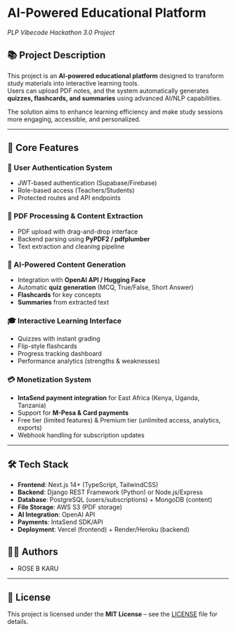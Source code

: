 # AI-Powered Educational Platform  
*PLP Vibecode Hackathon 3.0 Project*

## 📚 Project Description
This project is an **AI-powered educational platform** designed to transform study materials into interactive learning tools.  
Users can upload PDF notes, and the system automatically generates **quizzes, flashcards, and summaries** using advanced AI/NLP capabilities.  

The solution aims to enhance learning efficiency and make study sessions more engaging, accessible, and personalized.  

---

## 🚀 Core Features

### 🔐 User Authentication System
- JWT-based authentication (Supabase/Firebase)
- Role-based access (Teachers/Students)
- Protected routes and API endpoints

### 📄 PDF Processing & Content Extraction
- PDF upload with drag-and-drop interface
- Backend parsing using **PyPDF2 / pdfplumber**
- Text extraction and cleaning pipeline

### 🤖 AI-Powered Content Generation
- Integration with **OpenAI API / Hugging Face**
- Automatic **quiz generation** (MCQ, True/False, Short Answer)
- **Flashcards** for key concepts
- **Summaries** from extracted text

### 🎓 Interactive Learning Interface
- Quizzes with instant grading
- Flip-style flashcards
- Progress tracking dashboard
- Performance analytics (strengths & weaknesses)

### 💳 Monetization System
- **IntaSend payment integration** for East Africa (Kenya, Uganda, Tanzania)
- Support for **M-Pesa & Card payments**
- Free tier (limited features) & Premium tier (unlimited access, analytics, exports)
- Webhook handling for subscription updates

---

## 🛠️ Tech Stack

- **Frontend**: Next.js 14+ (TypeScript, TailwindCSS)  
- **Backend**: Django REST Framework (Python) or Node.js/Express  
- **Database**: PostgreSQL (users/subscriptions) + MongoDB (content)  
- **File Storage**: AWS S3 (PDF storage)  
- **AI Integration**: OpenAI API  
- **Payments**: IntaSend SDK/API  
- **Deployment**: Vercel (frontend) + Render/Heroku (backend)  


## 🧑‍💻 Authors
- ROSE B KARU

---

## 📜 License
This project is licensed under the **MIT License** – see the [LICENSE](./LICENSE) file for details.